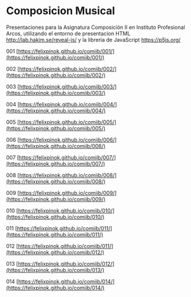 # Composicion Musical
Presentaciones para la Asignatura Composición II en Instituto Profesional Arcos, utilizando el entorno de presentacion HTML http://lab.hakim.se/reveal-js/ y la libreria de JavaScript https://p5js.org/


001 [https://felixpinok.github.io/comiib/001/](https://felixpinok.github.io/comiib/001/)

002 [https://felixpinok.github.io/comiib/002/](https://felixpinok.github.io/comiib/002/)

003 [https://felixpinok.github.io/comiib/003/](https://felixpinok.github.io/comiib/003/)

004 [https://felixpinok.github.io/comiib/004/](https://felixpinok.github.io/comiib/004/)

005 [https://felixpinok.github.io/comiib/005/](https://felixpinok.github.io/comiib/005/)

006 [https://felixpinok.github.io/comiib/006/](https://felixpinok.github.io/comiib/006/)

007 [https://felixpinok.github.io/comiib/007/](https://felixpinok.github.io/comiib/007/)

008 [https://felixpinok.github.io/comiib/008/](https://felixpinok.github.io/comiib/008/)

009 [https://felixpinok.github.io/comiib/009/](https://felixpinok.github.io/comiib/009/)

010 [https://felixpinok.github.io/comiib/010/](https://felixpinok.github.io/comiib/010/)

011 [https://felixpinok.github.io/comiib/011/](https://felixpinok.github.io/comiib/011/)

012 [https://felixpinok.github.io/comiib/011/](https://felixpinok.github.io/comiib/012/)

013 [https://felixpinok.github.io/comiib/012/](https://felixpinok.github.io/comiib/013/)

014 [https://felixpinok.github.io/comiib/014/](https://felixpinok.github.io/comiib/014/)
